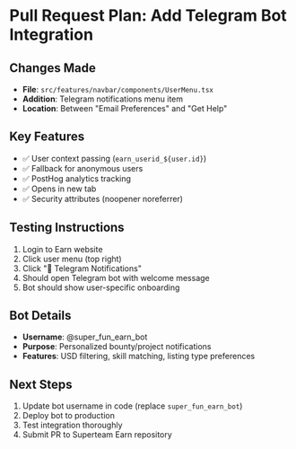 # Pull Request Plan: Add Telegram Bot Integration

## Changes Made
- **File**: `src/features/navbar/components/UserMenu.tsx`
- **Addition**: Telegram notifications menu item
- **Location**: Between "Email Preferences" and "Get Help"

## Key Features
- ✅ User context passing (`earn_userid_${user.id}`)
- ✅ Fallback for anonymous users
- ✅ PostHog analytics tracking
- ✅ Opens in new tab
- ✅ Security attributes (noopener noreferrer)

## Testing Instructions
1. Login to Earn website
2. Click user menu (top right)
3. Click "🔔 Telegram Notifications"
4. Should open Telegram bot with welcome message
5. Bot should show user-specific onboarding

## Bot Details
- **Username**: @super_fun_earn_bot
- **Purpose**: Personalized bounty/project notifications
- **Features**: USD filtering, skill matching, listing type preferences

## Next Steps
1. Update bot username in code (replace `super_fun_earn_bot`)
2. Deploy bot to production
3. Test integration thoroughly
4. Submit PR to Superteam Earn repository
